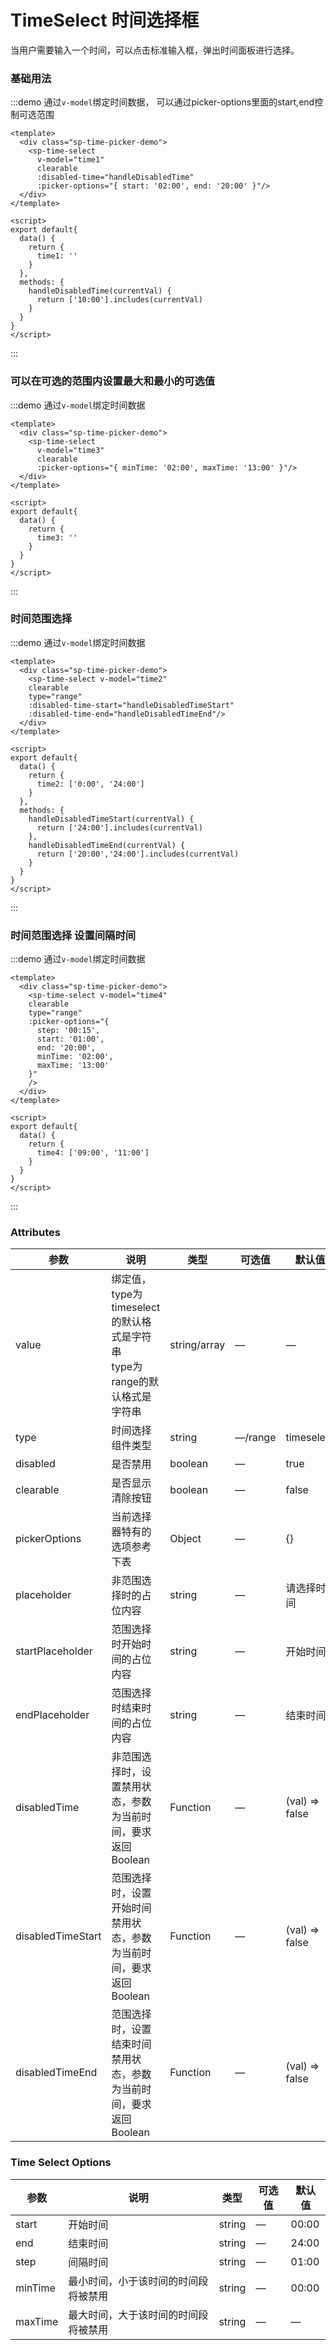 # TimeSelect 时间选择框

当用户需要输入一个时间，可以点击标准输入框，弹出时间面板进行选择。

### 基础用法

:::demo 通过`v-model`绑定时间数据， 可以通过picker-options里面的start,end控制可选范围
```vue
<template>
  <div class="sp-time-picker-demo">
    <sp-time-select 
      v-model="time1" 
      clearable 
      :disabled-time="handleDisabledTime" 
      :picker-options="{ start: '02:00', end: '20:00' }"/>
  </div>
</template>

<script>
export default{
  data() {
    return {
      time1: ''
    }
  },
  methods: {
    handleDisabledTime(currentVal) {
      return ['10:00'].includes(currentVal)
    }
  }
}
</script>
```
:::

### 可以在可选的范围内设置最大和最小的可选值

:::demo 通过`v-model`绑定时间数据
```vue
<template>
  <div class="sp-time-picker-demo">
    <sp-time-select 
      v-model="time3" 
      clearable 
      :picker-options="{ minTime: '02:00', maxTime: '13:00' }"/>
  </div>
</template>

<script>
export default{
  data() {
    return {
      time3: ''
    }
  }
}
</script>
```
:::

### 时间范围选择

:::demo 通过`v-model`绑定时间数据
```vue
<template>
  <div class="sp-time-picker-demo">
    <sp-time-select v-model="time2" 
    clearable 
    type="range"
    :disabled-time-start="handleDisabledTimeStart"
    :disabled-time-end="handleDisabledTimeEnd"/>
  </div>
</template>

<script>
export default{
  data() {
    return {
      time2: ['0:00', '24:00']
    }
  },
  methods: {
    handleDisabledTimeStart(currentVal) {
      return ['24:00'].includes(currentVal)
    },
    handleDisabledTimeEnd(currentVal) {
      return ['20:00','24:00'].includes(currentVal)
    }
  }
}
</script>
```
:::

### 时间范围选择 设置间隔时间

:::demo 通过`v-model`绑定时间数据
```vue
<template>
  <div class="sp-time-picker-demo">
    <sp-time-select v-model="time4" 
    clearable 
    type="range"
    :picker-options="{ 
      step: '00:15', 
      start: '01:00', 
      end: '20:00', 
      minTime: '02:00', 
      maxTime: '13:00'
    }"
    />
  </div>
</template>

<script>
export default{
  data() {
    return {
      time4: ['09:00', '11:00']
    }
  }
}
</script>
```
:::

### Attributes
| 参数      | 说明    | 类型      | 可选值       | 默认值   |
|---------- |-------- |---------- |-------------  |-------- |
| value    | 绑定值，<br/>type为timeselect的默认格式是字符串 <br/>type为range的默认格式是字符串   | string/array  | — | — |
| type | 时间选择组件类型 | string | —/range | timeselect |
| disabled | 是否禁用 | boolean | — | true |
| clearable | 是否显示清除按钮 | boolean | — | false |
| pickerOptions | 当前选择器特有的选项参考下表 | Object | — | {} |
| placeholder | 非范围选择时的占位内容 | string | — | 请选择时间 |
| startPlaceholder | 范围选择时开始时间的占位内容 | string | — | 开始时间 |
| endPlaceholder | 范围选择时结束时间的占位内容 | string | — | 结束时间 |
| disabledTime | 非范围选择时，设置禁用状态，参数为当前时间，要求返回 Boolean | Function | — | (val) => false |
| disabledTimeStart | 范围选择时，设置开始时间禁用状态，参数为当前时间，要求返回 Boolean | Function | — | (val) => false |
| disabledTimeEnd | 范围选择时，设置结束时间禁用状态，参数为当前时间，要求返回 Boolean | Function | — | (val) => false |

### Time Select Options
| 参数      | 说明    | 类型      | 可选值       | 默认值   |
|---------- |-------- |---------- |-------------  |-------- |
| start    | 开始时间| string  | — | 00:00 |
| end | 结束时间 | string | — | 24:00 |
| step | 间隔时间 | string | — | 01:00 |
| minTime | 最小时间，小于该时间的时间段将被禁用 | string | — | 00:00 |
| maxTime | 最大时间，大于该时间的时间段将被禁用 | string | — | — |

<script>
export default{
  data() {
    return {
      time1: '',
      time3: '',
      time2: ['00:00', '23:00'],
      time4: ['09:00', '11:00']
    }
  },
  watch: {
    time1(val) {
      console.log(val)
    },
    time2(val) {
      console.log(val)
    },
    time3(val) {
      console.log(val)
    },
    time4(val) {
      console.log(val)
    }
  },
  methods: {
    handleDisabledTime(currentVal) {
      return ['10:00'].includes(currentVal)
    },
    handleDisabledTimeStart(currentVal) {
      return ['24:00'].includes(currentVal)
    },
    handleDisabledTimeEnd(currentVal) {
      return ['20:00','24:00'].includes(currentVal)
    }
  }
}
</script>

<style>
.sp-time-picker-demo {
  width: 400px;
}
</style>